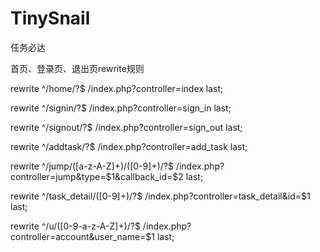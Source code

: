 TinySnail
=========

任务必达

首页、登录页、退出页rewrite规则

rewrite ^/home/?$ /index.php?controller=index last;

rewrite ^/signin/?$ /index.php?controller=sign_in last;

rewrite ^/signout/?$ /index.php?controller=sign_out last;

rewrite ^/addtask/?$ /index.php?controller=add_task last;

rewrite ^/jump/([a-z-A-Z]+)/([0-9]+)/?$ /index.php?controller=jump&type=$1&callback_id=$2 last;

rewrite ^/task_detail/([0-9]+)/?$ /index.php?controller=task_detail&id=$1 last;

rewrite ^/u/([0-9-a-z-A-Z]+)/?$ /index.php?controller=account&user_name=$1 last; 
